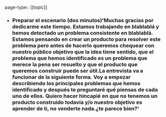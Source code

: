 page-type:: [[topic]]
- ### Preparar el escenario (dos minutos)'Muchas gracias por dedicarme este tiempo. Estamos trabajando en blablablá y hemos detectado un problema consistente en blablablá. Estamos pensando en crear un producto para resolver este problema pero antes de hacerlo queremos chequear con nuestro público objetivo que la idea tiene sentido, que el problema que hemos identificado es un problema que merece la pena ser resuelto y que el producto que queremos construir puede ser útil.La entrevista va a funcionar de la siguiente forma. Voy a empezar describiendo los principales problemas que hemos identificado y después te preguntaré qué piensas de cada uno de ellos. Quiero hacer hincapié en que no tenemos un producto construido todavía y/o nuestro objetivo es aprender de ti, no venderte nada.¿te parece bien?'



